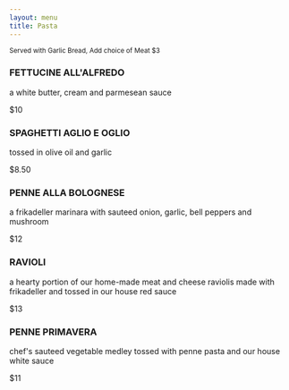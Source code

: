 ```yaml
---
layout: menu
title: Pasta
---
```


<section class="menu-content">
    <!-- PASTA -->
    <small>Served with Garlic Bread, Add choice of Meat $3</small>
    <div class="menu-item">
      <h3>FETTUCINE ALL'ALFREDO</h3>
      <p>a white butter, cream and parmesean sauce</p>
      <span class="price">$10</span>
    </div>
    <div class="menu-item">
      <h3>SPAGHETTI AGLIO E OGLIO</h3>
      <p>tossed in olive oil and garlic</p>
      <span class="price">$8.50</span>
    </div>
    <div class="menu-item">
      <h3>PENNE ALLA BOLOGNESE</h3>
      <p>a frikadeller marinara with sauteed onion, garlic, bell peppers and mushroom</p>
      <span class="price">$12</span>
    </div>
    <div class="menu-item">
      <h3>RAVIOLI</h3>
      <p>a hearty portion of our home-made meat and cheese raviolis made with frikadeller and tossed in our house red sauce</p>
      <span class="price">$13</span>
    </div>
    <div class="menu-item">
      <h3>PENNE PRIMAVERA</h3>
      <p>chef's sauteed vegetable medley tossed with penne pasta and our house white sauce</p>
      <span class="price">$11</span>
    </div>
  </section>